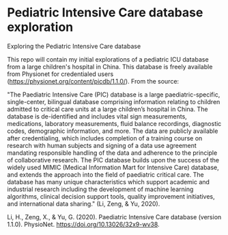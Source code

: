 # Pediatric Intensive Care database exploration
Exploring the Pediatric Intensive Care database

This repo will contain my initial explorations of a pediatric ICU database from a large children's hospital in China.  This database is freely available from Physionet for credentialed users (https://physionet.org/content/picdb/1.1.0/). From the source:

"The Paediatric Intensive Care (PIC) database is a large paediatric-specific, single-center, bilingual database comprising information relating to children admitted to critical care units at a large children’s hospital in China. The database is de-identified and includes vital sign measurements, medications, laboratory measurements, fluid balance recordings, diagnostic codes, demographic information, and more. The data are publicly available after credentialing, which includes completion of a training course on research with human subjects and signing of a data use agreement mandating responsible handling of the data and adherence to the principle of collaborative research. The PIC database builds upon the success of the widely used MIMIC (Medical Information Mart for Intensive Care) database, and extends the approach into the field of paediatric critical care. The database has many unique characteristics which support academic and industrial research including the development of machine learning algorithms, clinical decision support tools, quality improvement initiatives, and international data sharing." (Li, Zeng, & Yu, 2020).

Li, H., Zeng, X., & Yu, G. (2020). Paediatric Intensive Care database (version 1.1.0). PhysioNet. https://doi.org/10.13026/32x9-wv38.
